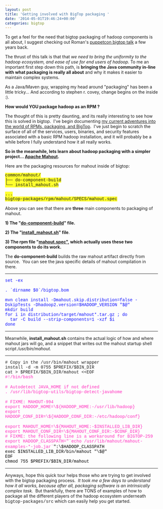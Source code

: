 ```yaml
---
layout: post
title: 'Getting involved with BigTop packaging '
date: '2014-05-01T19:46:24+00:00'
categories: bigtop
---
```

To get a feel for the need that bigtop packaging of hadoop components is all about, I suggest checking out Roman's <a target="_blank" href="https://www.youtube.com/watch?v=CefoqK8Qlno">puppetcon bigtop talk</a> a few years back.&nbsp; 
  
  
  
  
  
  
  
  
  <p>The thrust of this talk is that that <i>we need to bring the uniformity to the hadoop ecosystem, and ease of use for end users of hadoop. </i>To me an important first step down this path, is <b>bringing the Java community in-line with what packaging is really all about</b> and why it makes it easier to maintain complex systems.&nbsp; </p> 
  <p> </p> 
  <p>As a Java/Maven guy, wrapping my head around &quot;packaging&quot; has been a little tricky... And according to stephen r. covey, change begins on the inside :).&nbsp; &nbsp;<b> </b><br /></p> 
  <p><b>How would YOU package hadoop as an RPM ?</b> <br /></p> 
  <p>The thought of this is pretty daunting, and its really interesting to see how this is solved in bigtop.&nbsp; I've begin documenting <a href="http://jayunit100.blogspot.com/2014/04/how-bigtop-packages-hadoop.html">my current adventures into the world of RPMs, packaging, and BigTop</a>.&nbsp; I've just begin to scratch the surface of all of the services, users, binaries, and security features associated with a basic RPM hadoop installation, and it will probably be a while before I fully understand how it all really works.&nbsp; <br /></p> 
  <p><b>So in the meanwhile, lets learn about hadoop packaging with a simpler project... <a href="https://mahout.apache.org/%u200E">Apache Mahout</a>.</b></p> 
  <p>Here are the packaging resources for mahout inside of bigtop:<br /></p> 
  <p><font face="courier new,courier,monospace"><span style="background-color: #ffff2e;">common/mahout/<br />├── do-component-build<br />└── install_mahout.sh</span></font></p> 
  <p><font face="courier new,courier,monospace"><span style="background-color: #ffff2e;">...<br />bigtop-packages/rpm/mahout/SPECS/mahout.spec</span><br /></font></p> 
  <p>Above you can see that there are <b>three</b> main components to packaging of mahout.</p> 
  <p><b>1) The &quot;<a href="https://raw.githubusercontent.com/apache/bigtop/master/bigtop-packages/src/common/mahout/do-component-build">do-component-build</a>&quot; file.</b></p> 
  <p><b>2) The &quot;<a href="https://github.com/apache/bigtop/blob/master/bigtop-packages/src/common/mahout/install_mahout.sh">install_mahout.sh</a>&quot; file</b>.</p> 
  <p><b>3) The rpm file &quot;<a href="https://github.com/apache/bigtop/blob/master/bigtop-packages/src/rpm/mahout/SPECS/mahout.spec">mahout.spec&quot;</a>, which actually uses these two components to do its work.<br /></b></p><b> </b> 
  <p>The <b>do-component-build</b> builds the raw mahout artifact directly from source.&nbsp; You can see the java specific details of mahout compilation in there.&nbsp; <span style="color: #1012ff;"></span></p> 
  <p><span style="color: #1012ff;"> </span></p><hr /> 
  <p><span style="color: #1012ff;"><font face="courier new,courier,monospace">set -ex<br /><br />. `dirname $0`/bigtop.bom<br /><br />mvn clean install -Dmahout.skip.distribution=false -DskipTests -Dhadoop2.version=$HADOOP_VERSION &quot;$@&quot;<br />mkdir build<br />for i in distribution/target/mahout*.tar.gz ; do<br />&nbsp; tar -C build --strip-components=1 -xzf $i<br />done</font></span><br /></p> <hr /> 
  <p>Meanwhile, <b>install_mahout.sh</b> contains the actual logic of how and where mahout jars will go, and a snippet that writes out the mahout startup shell script <i>/usr/bin/mahout.</i></p> <hr /><span style="color: #1e1e1e;"> </span> 
  <p><span style="color: #1012ff;"><span style="color: #1e1e1e;"><font face="courier new,courier,monospace"># Copy in the /usr/bin/mahout wrapper</font><br /><font face="courier new,courier,monospace">install -d -m 0755 $PREFIX/$BIN_DIR</font><br /><font face="courier new,courier,monospace">cat &gt; $PREFIX/$BIN_DIR/mahout &lt;&lt;EOF</font></span><br /><span style="color: #ff2ebd;"><font face="courier new,courier,monospace">#!/bin/bash</font><br /><br /><font face="courier new,courier,monospace"># Autodetect JAVA_HOME if not defined</font><br /><font face="courier new,courier,monospace">. /usr/lib/bigtop-utils/bigtop-detect-javahome</font><br /><br /><font face="courier new,courier,monospace"># FIXME: MAHOUT-994</font><br /><font face="courier new,courier,monospace">export HADOOP_HOME=\${HADOOP_HOME:-/usr/lib/hadoop}</font><br /><font face="courier new,courier,monospace">export HADOOP_CONF_DIR=\${HADOOP_CONF_DIR:-/etc/hadoop/conf}</font><br /><br /><font face="courier new,courier,monospace">export MAHOUT_HOME=\${MAHOUT_HOME:-$INSTALLED_LIB_DIR}</font><br /><font face="courier new,courier,monospace">export MAHOUT_CONF_DIR=\${MAHOUT_CONF_DIR:-$CONF_DIR}</font><br /><font face="courier new,courier,monospace"># FIXME: the following line is a workaround for BIGTOP-259 </font><br /></span><font face="courier new,courier,monospace"><span style="color: #ff2ebd;">export HADOOP_CLASSPATH=&quot;`echo /usr/lib/mahout/mahout-examples-*-job.jar`</span><span style="color: #000000;">&quot;:\$HADOOP_CLASSPATH</span></font><span style="color: #000000;"><br /><font face="courier new,courier,monospace">exec $INSTALLED_LIB_DIR/bin/mahout &quot;\$@&quot;</font><br /><font face="courier new,courier,monospace">EOF</font><br /><font face="courier new,courier,monospace">chmod 755 $PREFIX/$BIN_DIR/mahout</font></span></span></p> 
  <p><span style="color: #1012ff;"><span style="color: #000000;"><font face="courier new,courier,monospace"></font></span></span></p><hr /> 
  <p>Anyways, hope this quick tour helps those who are trying to get involved with the bigtop packaging process.&nbsp; <i>It took me a few days to understand how it all works, because after all, packaging software is an intrinsically complex task.</i>&nbsp; But thankfully, there are TONS of examples of how to package all the different players of the hadoop ecosystem underneath <font face="courier new,courier,monospace">bigtop-packages/src</font> which can easily help you get started. </p> 
  <p> </p> 
  <p><br /></p>
